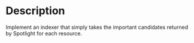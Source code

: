Description
======================
Implement an indexer that simply takes the important candidates returned by Spotlight for each resource.